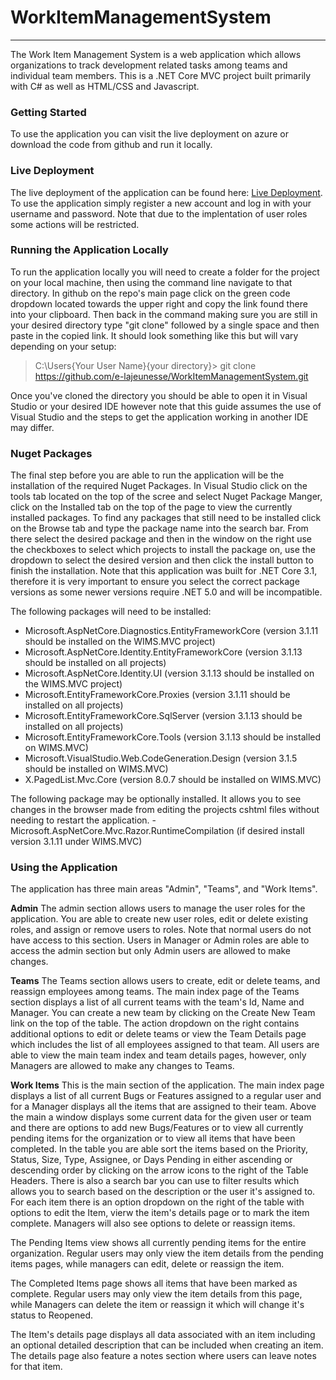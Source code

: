 # WorkItemManagementSystem
---
The Work Item Management System is a web application which allows organizations to track development related tasks among teams and individual team members. 
This is a .NET Core MVC project built primarily with C# as well as HTML/CSS and Javascript.

### Getting Started

To use the application you can visit the live deployment on azure or download the code from github and run it locally.

### Live Deployment

The live deployment of the application can be found here: [Live Deployment](https://wimsmvc.azurewebsites.net). To use the application simply register a new account and log in with
your username and password. Note that due to the implentation of user roles some actions will be restricted.

### Running the Application Locally

To run the application locally you will need to create a folder for the project on your local machine, then using the command line navigate to that directory. In github on the repo's 
main page click on the green code dropdown located towards the upper right and copy the link found there into your clipboard. Then back in the command making sure you are still
in your desired directory type "git clone" followed by a single space and then paste in the copied link. It should look something like this but will vary depending on your setup:

> C:\Users\{Your User Name}\{your directory}> git clone https://github.com/e-lajeunesse/WorkItemManagementSystem.git

Once you've cloned the directory you should be able to open it in Visual Studio or your desired IDE however note that this guide assumes the use of Visual Studio and the steps to
get the application working in another IDE may differ. 

### Nuget Packages
The final step before you are able to run the application will be the installation of the required Nuget Packages. In Visual Studio click on the tools tab located on the top of the scree
and select Nuget Package Manger, click on the Installed tab on the top of the page to view the currently installed packages. To find any packages that still need to be installed
click on the Browse tab and type the package name into the search bar. From there select the desired package and then in the window on the right use the checkboxes to select which 
projects to install the package on, use the dropdown to select the desired version and then click the install button to finish the installation. Note that this application was built
for .NET Core 3.1, therefore it is very important to ensure you select the correct package versions as some newer versions require .NET 5.0 and will be incompatible.

The following packages will need to be installed:
- Microsoft.AspNetCore.Diagnostics.EntityFrameworkCore (version 3.1.11 should be installed on the WIMS.MVC project)
- Microsoft.AspNetCore.Identity.EntityFrameworkCore (version 3.1.13 should be installed on all projects)
- Microsoft.AspNetCore.Identity.UI (version 3.1.13 should be installed on the WIMS.MVC project)
- Microsoft.EntityFrameworkCore.Proxies (version 3.1.11 should be installed on all projects)
- Microsoft.EntityFrameworkCore.SqlServer (version 3.1.13 should be installed on all projects)
- Microsoft.EntityFrameworkCore.Tools (version 3.1.13 should be installed on WIMS.MVC)
- Microsoft.VisualStudio.Web.CodeGeneration.Design (version 3.1.5 should be installed on WIMS.MVC)
- X.PagedList.Mvc.Core (version 8.0.7 should be installed on WIMS.MVC)

The following package may be optionally installed. It allows you to see changes in the browser made from editing the projects cshtml files without needing to restart the application.
-Microsoft.AspNetCore.Mvc.Razor.RuntimeCompilation (if desired install version 3.1.11 under WIMS.MVC)

### Using the Application
The application has three main areas "Admin", "Teams", and "Work Items".

**Admin**
The admin section allows users to manage the user roles for the application. You are able to create new user roles, edit or delete existing roles, and assign or remove users to roles. Note that normal users do not have access to this section. Users in Manager or Admin roles are able to access the admin section but only Admin users are allowed to make 
changes.

**Teams**
The Teams section allows users to create, edit or delete teams, and reassign employees among teams. The main index page of the Teams section displays a list of all current teams
with the team's Id, Name and Manager. You can create a new team by clicking on the Create New Team link on the top of the table. 
The action dropdown on the right contains additional options to edit or delete teams or view the Team Details page which includes the list of all employees assigned to that team. All users are able to view the main team index and team details pages, however, only Managers are allowed to make any changes to Teams.  

**Work Items**
This is the main section of the application. The main index page displays a list of all current Bugs or Features assigned to a regular user and for a Manager displays all the 
items that are assigned to their team. Above the main a window displays some current data for the given user or team and there are options to add new Bugs/Features or to view 
all currently pending items for the organization or to view all items that have been completed. In the table you are able sort the items based on the Priority, Status, Size, Type, Assignee, or Days Pending in either ascending or descending order by clicking on the arrow icons to the right of the Table Headers. There is also a search bar you can use to filter results which allows you to search based on the description or the user it's assigned to. For each item there is an option dropdown on the right of the table with options to edit the Item, vierw the item's details page or to mark the item complete. Managers will also see options to delete or reassign items.

The Pending Items view shows all currently pending items for the entire organization. Regular users may only view the item details from the pending items pages, while managers can edit, delete or reassign the item. 

The Completed Items page shows all items that have been marked as complete. Regular users may only view the item details from this page, while Managers can delete the item or reassign it which will change it's status to Reopened.

The Item's details page displays all data associated with an item including an optional detailed description that can be included when creating an item. The details page also feature a notes section where users can leave notes for that item. 


